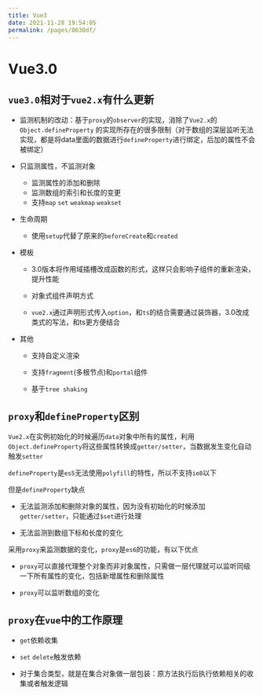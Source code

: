 ```yaml
---
title: Vue3
date: 2021-11-28 19:54:05
permalink: /pages/8630df/
---
```

# Vue3.0

## `vue3.0`相对于`vue2.x`有什么更新

- 监测机制的改动：基于`proxy`的`observer`的实现，消除了`Vue2.x`的`Object.defineProperty` 的实现所存在的很多限制（对于数组的深层监听无法实现，都是将data里面的数据进行`defineProperty`进行绑定，后加的属性不会被绑定）
- 只监测属性，不监测对象

    - 监测属性的添加和删除
    - 监测数组的索引和长度的变更
    - 支持`map` `set` `weakmap` `weakset`
- 生命周期
    - 使用`setup`代替了原来的`beforeCreate`和`created`
    
- 模板

    - 3.0版本将作用域插槽改成函数的形式，这样只会影响子组件的重新渲染，提升性能

    - 对象式组件声明方式

    - `vue2.x`通过声明形式传入`option`，和`ts`的结合需要通过装饰器，3.0改成类式的写法，和ts更方便结合
- 其他

    - 支持自定义渲染

    - 支持`fragment`(多根节点)和`portal`组件

    - 基于`tree shaking`

## `proxy`和`defineProperty`区别

`Vue2.x`在实例初始化的时候遍历`data`对象中所有的属性，利用`Object.defineProperty`将这些属性转换成`getter/setter`，当数据发生变化自动触发`setter`

`defineProperty`是`es5`无法使用`polyfill`的特性，所以不支持`ie8`以下

但是`defineProperty`缺点

- 无法监测添加和删除对象的属性，因为没有初始化的时候添加`getter/setter`，只能通过`$set`进行处理

- 无法监测到数组下标和长度的变化



采用`proxy`来监测数据的变化，`proxy`是`es6`的功能，有以下优点

- `proxy`可以直接代理整个对象而非对象属性，只需做一层代理就可以监听同级一下所有属性的变化，包括新增属性和删除属性

- `proxy`可以监听数组的变化

## `proxy`在`vue`中的工作原理

- `get`依赖收集

- `set` `delete`触发依赖

- 对于集合类型，就是在集合对象做一层包装：原方法执行后执行依赖相关的收集或者触发逻辑
